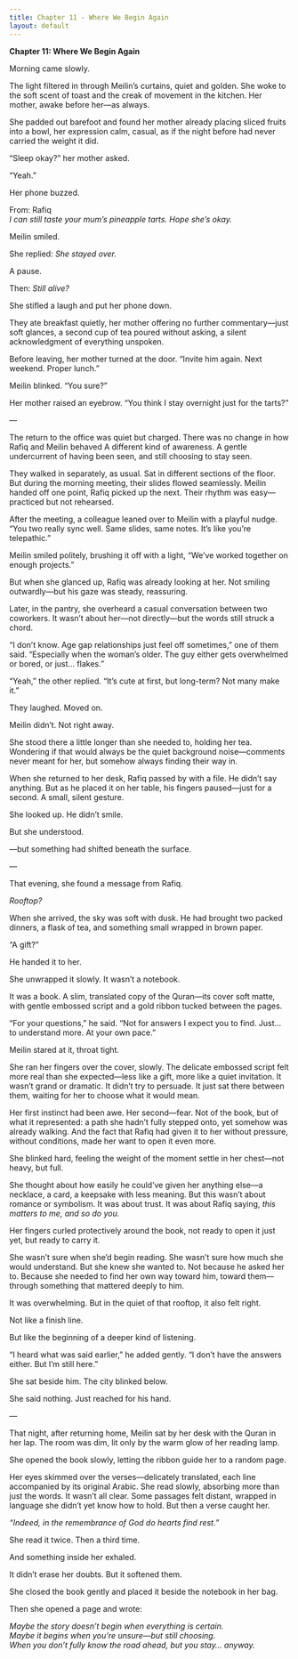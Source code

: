 ```yaml
---
title: Chapter 11 - Where We Begin Again
layout: default
---
```

**Chapter 11: Where We Begin Again**

Morning came slowly.

The light filtered in through Meilin’s curtains, quiet and golden. She woke to the soft scent of toast and the creak of movement in the kitchen. Her mother, awake before her—as always.

She padded out barefoot and found her mother already placing sliced fruits into a bowl, her expression calm, casual, as if the night before had never carried the weight it did.

“Sleep okay?” her mother asked.

“Yeah.”

Her phone buzzed.

From: Rafiq\
*I can still taste your mum’s pineapple tarts. Hope she’s okay.*

Meilin smiled.

She replied: *She stayed over.*

A pause.

Then: *Still alive?*

She stifled a laugh and put her phone down.

They ate breakfast quietly, her mother offering no further commentary—just soft glances, a second cup of tea poured without asking, a silent acknowledgment of everything unspoken.

Before leaving, her mother turned at the door. “Invite him again. Next weekend. Proper lunch.”

Meilin blinked. “You sure?”

Her mother raised an eyebrow. “You think I stay overnight just for the tarts?”

—

The return to the office was quiet but charged. There was no change in how Rafiq and Meilin behaved A different kind of awareness. A gentle undercurrent of having been seen, and still choosing to stay seen.

They walked in separately, as usual. Sat in different sections of the floor. But during the morning meeting, their slides flowed seamlessly. Meilin handed off one point, Rafiq picked up the next. Their rhythm was easy—practiced but not rehearsed.

After the meeting, a colleague leaned over to Meilin with a playful nudge. “You two really sync well. Same slides, same notes. It’s like you’re telepathic.”

Meilin smiled politely, brushing it off with a light, “We’ve worked together on enough projects.”

But when she glanced up, Rafiq was already looking at her. Not smiling outwardly—but his gaze was steady, reassuring.

Later, in the pantry, she overheard a casual conversation between two coworkers. It wasn’t about her—not directly—but the words still struck a chord.

“I don’t know. Age gap relationships just feel off sometimes,” one of them said. “Especially when the woman’s older. The guy either gets overwhelmed or bored, or just... flakes.”

“Yeah,” the other replied. “It’s cute at first, but long-term? Not many make it.”

They laughed. Moved on.

Meilin didn’t. Not right away.

She stood there a little longer than she needed to, holding her tea. Wondering if that would always be the quiet background noise—comments never meant for her, but somehow always finding their way in.

When she returned to her desk, Rafiq passed by with a file. He didn’t say anything. But as he placed it on her table, his fingers paused—just for a second. A small, silent gesture.

She looked up. He didn’t smile.

But she understood.

—but something had shifted beneath the surface.

—

That evening, she found a message from Rafiq.

*Rooftop?*

When she arrived, the sky was soft with dusk. He had brought two packed dinners, a flask of tea, and something small wrapped in brown paper.

“A gift?”

He handed it to her.

She unwrapped it slowly. It wasn’t a notebook.

It was a book. A slim, translated copy of the Quran—its cover soft matte, with gentle embossed script and a gold ribbon tucked between the pages.

“For your questions,” he said. “Not for answers I expect you to find. Just… to understand more. At your own pace.”

Meilin stared at it, throat tight.

She ran her fingers over the cover, slowly. The delicate embossed script felt more real than she expected—less like a gift, more like a quiet invitation. It wasn’t grand or dramatic. It didn’t try to persuade. It just sat there between them, waiting for her to choose what it would mean.

Her first instinct had been awe. Her second—fear. Not of the book, but of what it represented: a path she hadn’t fully stepped onto, yet somehow was already walking. And the fact that Rafiq had given it to her without pressure, without conditions, made her want to open it even more.

She blinked hard, feeling the weight of the moment settle in her chest—not heavy, but full.

She thought about how easily he could’ve given her anything else—a necklace, a card, a keepsake with less meaning. But this wasn’t about romance or symbolism. It was about trust. It was about Rafiq saying, *this matters to me, and so do you.*

Her fingers curled protectively around the book, not ready to open it just yet, but ready to carry it.

She wasn’t sure when she’d begin reading. She wasn’t sure how much she would understand. But she knew she wanted to. Not because he asked her to. Because she needed to find her own way toward him, toward them—through something that mattered deeply to him.

It was overwhelming. But in the quiet of that rooftop, it also felt right.

Not like a finish line.

But like the beginning of a deeper kind of listening.

“I heard what was said earlier,” he added gently. “I don’t have the answers either. But I’m still here.”

She sat beside him. The city blinked below.

She said nothing. Just reached for his hand.

—

That night, after returning home, Meilin sat by her desk with the Quran in her lap. The room was dim, lit only by the warm glow of her reading lamp.

She opened the book slowly, letting the ribbon guide her to a random page.

Her eyes skimmed over the verses—delicately translated, each line accompanied by its original Arabic. She read slowly, absorbing more than just the words. It wasn’t all clear. Some passages felt distant, wrapped in language she didn’t yet know how to hold. But then a verse caught her.

*“Indeed, in the remembrance of God do hearts find rest.”*

She read it twice. Then a third time.

And something inside her exhaled.

It didn’t erase her doubts. But it softened them.

She closed the book gently and placed it beside the notebook in her bag.

Then she opened a page and wrote:

*Maybe the story doesn’t begin when everything is certain.*\
*Maybe it begins when you’re unsure—but still choosing.*\
*When you don’t fully know the road ahead, but you stay… anyway.*
